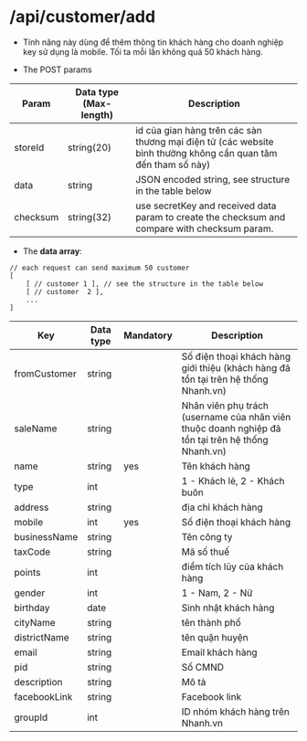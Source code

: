# /api/customer/add
- Tính năng này dùng để thêm thông tin khách hàng cho doanh nghiệp key sử dụng là mobile. Tối ta mỗi lần không quá 50 khách hàng.

- The POST params

Param | Data type (Max-length)|Description
--------- | ------ | -------
storeId|string(20)|id của gian hàng trên các sàn thương mại điện tử (các website bình thường không cần quan tâm đến tham số này)
data|string|JSON encoded string, see structure in the table below
checksum|string(32)|use secretKey and received data param to create the checksum and compare with checksum param.

- The **data array**:
```
// each request can send maximum 50 customer
[
	[ // customer 1 ], // see the structure in the table below
	[ // customer  2 ],
	...
]
```

Key | Data type|Mandatory|Description
----------|-------------|---------|----------
fromCustomer|string| |Số điện thoại khách hàng giới thiệu (khách hàng đã tồn tại trên hệ thống Nhanh.vn)
saleName|string| |Nhân viên phụ trách (username của nhân viên thuộc doanh nghiệp đã tồn tại trên hệ thống Nhanh.vn)
name|string|yes|Tên khách hàng
type|int| | 1 - Khách lẻ, 2 - Khách buôn
address|string| |địa chỉ khách hàng
mobile|int|yes|Số điện thoại khách hàng
businessName|string| |Tên công ty
taxCode|string| |Mã số thuế
points|int| |điểm tích lũy của khách hàng
gender|int| |1 - Nam, 2 - Nữ
birthday |date | |Sinh nhật khách hàng
cityName|string| |tên thành phố
districtName |string| |tên quận huyện
email|string| |Email khách hàng
pid|string| |Số CMND
description|string| |Mô tả
facebookLink|string| |Facebook link
groupId|int| |ID nhóm khách hàng trên Nhanh.vn


